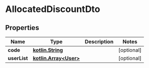 # AllocatedDiscountDto

## Properties
Name | Type | Description | Notes
------------ | ------------- | ------------- | -------------
**code** | [**kotlin.String**](.md) |  |  [optional]
**userList** | [**kotlin.Array&lt;User&gt;**](User.md) |  |  [optional]
